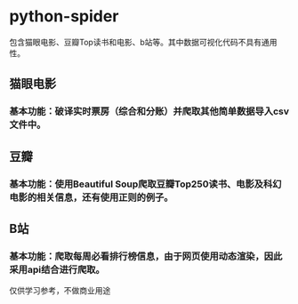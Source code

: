 # python-spider
包含猫眼电影、豆瓣Top读书和电影、b站等。其中数据可视化代码不具有通用性。 <br>
## 猫眼电影 <br>
### 基本功能：破译实时票房（综合和分账）并爬取其他简单数据导入csv文件中。 <br>

## 豆瓣 <br>
### 基本功能：使用Beautiful Soup爬取豆瓣Top250读书、电影及科幻电影的相关信息，还有使用正则的例子。 <br>

## B站 <br>
### 基本功能：爬取每周必看排行榜信息，由于网页使用动态渲染，因此采用api结合进行爬取。 <br>



仅供学习参考，不做商业用途
